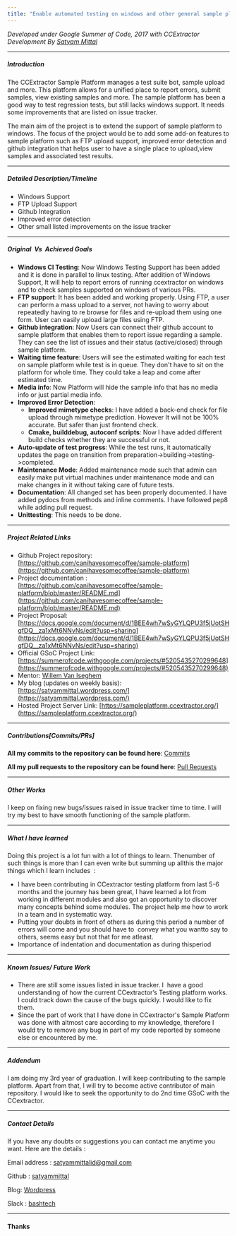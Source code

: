 ```yaml
---
title: "Enable automated testing on windows and other general sample platform improvements"
---
```


*Developed under Google Summer of Code, 2017 with CCExtractor Development By [Satyam Mittal](https://github.com/satyammittal)*

------------------------------------------------------------------------

##### Introduction

The CCExtractor Sample Platform manages a test suite bot, sample upload
and more. This platform allows for a unified place to report errors,
submit samples, view existing samples and more. The sample platform has
been a good way to test regression tests, but still lacks windows
support. It needs some improvements that are listed on issue tracker.

The main aim of the project is to extend the support of sample platform
to windows. The focus of the project would be to add some add-on
features to sample platform such as FTP upload support, improved error
detection and github integration that helps user to have a single place
to upload,view samples and associated test results.

------------------------------------------------------------------------

##### Detailed Description/Timeline

 * Windows Support
 * FTP Upload Support
 * Github Integration
 * Improved error detection
 * Other small listed improvements on the issue tracker

------------------------------------------------------------------------

##### Original​ ​ Vs​ ​ Achieved​ ​ Goals

 * **Windows CI Testing**: Now Windows Testing Support has been added and it is done in parallel to linux testing. After addition of Windows Support, It will help to report errors of running ccextractor on windows and to check samples supported on windows of various PRs.
 * **FTP support**: It has been added and working properly. Using FTP, a user can perform a mass upload to a server, not having to worry about repeatedly having to re browse for files and re-upload them using one form. User can easily upload large files using FTP.
 * **Github integration**: Now Users can connect their github account to sample platform that enables them to report issue regarding a sample. They can see the list of issues and their status (active/closed) through sample platform.
 * **Waiting time feature**: Users will see the estimated waiting for each test on sample platform while test is in queue. They don't have to sit on the platform for whole time. They could take a leap and come after estimated time.
 * **Media info**: Now Platform will hide the sample info that has no media info or just partial media info.
 * **Improved Error Detection**:
    * **Improved mimetype checks**: I have added a back-end check for file upload through mimetype prediction. However It will not be 100% accurate. But safer than just frontend check.
    * **Cmake, builddebug, autoconf scripts**: Now I have added different build checks whether they are successful or not.
 * **Auto-update of test progress**: While the test runs, it automatically updates the page on transition from preparation->building->testing->completed.
 * **Maintenance Mode**: Added maintenance mode such that admin can easily make put virtual machines under maintenance mode and can make changes in it without taking care of future tests.
 * **Documentation**: All changed set has been properly documented. I have added pydocs from methods and inline comments. I have followed pep8 while adding pull request.
 * **Unittesting**: This needs to be done.

------------------------------------------------------------------------

##### Project Related Links

 * Github Project repository: [https://github.com/canihavesomecoffee/sample-platform](https://github.com/canihavesomecoffee/sample-platform)
 * Project documentation : [https://github.com/canihavesomecoffee/sample-platform/blob/master/README.md](https://github.com/canihavesomecoffee/sample-platform/blob/master/README.md)
 * Project Proposal: [https://docs.google.com/document/d/1BEE4wh7wSyGYLQPU3f5jUotSHqfDQ__za1xMt6NNvNs/edit?usp=sharing](https://docs.google.com/document/d/1BEE4wh7wSyGYLQPU3f5jUotSHqfDQ__za1xMt6NNvNs/edit?usp=sharing)
 * Official GSoC Project Link: [https://summerofcode.withgoogle.com/projects/#5205435270299648](https://summerofcode.withgoogle.com/projects/#5205435270299648)
 * Mentor: [Willem Van Iseghem](https://github.com/canihavesomecoffee)
 * My blog (updates on weekly basis): [https://satyammittal.wordpress.com/](https://satyammittal.wordpress.com/)
 * Hosted Project Server Link: [https://sampleplatform.ccextractor.org/](https://sampleplatform.ccextractor.org/)

------------------------------------------------------------------------

##### Contributions[Commits/PRs]

 **All my commits to the repository can be found here**:
        [Commits](https://github.com/canihavesomecoffee/sample-platform/commits/master?author=satyammittal)

<!-- -->

 **All my pull requests to the repository can be found here**:
        [Pull Requests](https://github.com/canihavesomecoffee/sample-platform/pulls?utf8=%E2%9C%93&q=is%3Apr%20author%3Asatyammittal)

------------------------------------------------------------------------

##### Other Works

I keep on fixing new bugs/issues raised in issue tracker time to time. I
will try my best to have smooth functioning of the sample platform.

------------------------------------------------------------------------

##### What I have learned

Doing​ ​this​ ​project​ ​is​ ​a ​lot​ ​fun​ ​with​ ​a lot​ ​of​ ​things​
​to​ ​learn.​ ​The​ ​number​ ​of​ ​such​ ​things​ ​is​ ​more than​ ​I
​​can​ ​even​ ​write​ ​but​ ​summing​ ​up​ ​all​ ​this​ ​the​ ​major​
​things​ ​which​ ​I ​learn​ ​includes​ ​ :

 - I have been contributing in CCextractor testing platform from last 5-6 months and the journey has been great, I have learned a lot from working in different modules and also got an opportunity to discover many concepts behind some modules. The project help me how to work in a team and in systematic way.
 - Putting​ your​ doubts​ in​ front​ ​of​ ​others​ ​as​ ​during​ ​this​ ​period​ ​a number​ of​ errors​ ​will​ ​come and​ ​you​ ​should​ ​have​ ​to​ ​ convey​ ​what​ ​you​ ​want​ ​to​ ​say​ ​to​ ​others,​ ​seems​ ​easy​ ​but​ ​not​ ​that for​ ​me​ ​atleast.
 - Importance​ ​of​ ​indentation​ ​and​ ​documentation​ ​as​ ​during​ ​this​ ​period​

------------------------------------------------------------------------

##### Known Issues/ Future Work

 * There are still some issues listed in issue tracker. I ​ have a good understanding of how the current CCextractor’s Testing platform works. I could track down the cause of the bugs quickly. I would like to fix them.
 * Since the part of work that I have done in CCextractor's Sample Platform was done with altmost care according to my knowledge, therefore I would try to remove any bug in part of my code reported by someone else or encountered by me.

------------------------------------------------------------------------

##### Addendum

I am doing my 3rd year of graduation. I will keep contributing to the
sample platform. Apart from that, I will try to become active
contributor of main repository. I would like to seek the opportunity to
do 2nd time GSoC with the CCextractor.

------------------------------------------------------------------------

##### Contact Details

If you have any doubts or suggestions you can contact me anytime you
want. Here are the details :

Email address : <satyammittalid@gmail.com>

Github : [satyammittal](https://github.com/satyammittal)

Blog: [Wordpress](https://satyammittal.wordpress.com/)

Slack :
[bashtech](https://rhccgsoc15.slack.com/team/bashtech)

------------------------------------------------------------------------

#### Thanks
